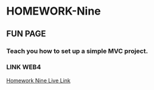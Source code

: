 # HOMEWORK-Nine

## FUN PAGE

### Teach you how to set up a simple MVC project.

### LINK WEB4

[Homework Nine Live Link](https://in-info-web4.luddy.indianapolis.iu.edu/~zayadam/homework-nine/index.html)
